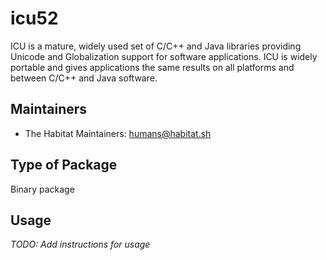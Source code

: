 # icu52

  ICU is a mature, widely used set of C/C++ and Java libraries providing
  Unicode and Globalization support for software applications. ICU is widely
  portable and gives applications the same results on all platforms and
  between C/C++ and Java software.

## Maintainers

* The Habitat Maintainers: <humans@habitat.sh>

## Type of Package

Binary package

## Usage

*TODO: Add instructions for usage*

